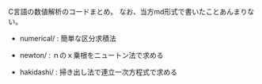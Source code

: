 C言語の数値解析のコードまとめ。
なお、当方md形式で書いたことあんまりない。

* numerical/ : 簡単な区分求積法

* newton/    : ｎのｘ乗根をニュートン法で求める

* hakidashi/ : 掃き出し法で連立一次方程式で求める

